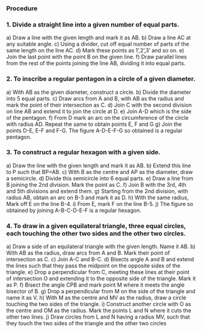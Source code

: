 ### Procedure

### 1.	Divide a  straight line into a given number of equal parts.

a)	Draw a line with the given length and mark it as AB.
b)	Draw a line AC at any suitable angle.
c)	Using a divider, cut off equal number of parts of the same length on the line AC.
d)	Mark these points as 1’,2’,3’ and so on.
e)	Join the last point with the point B on the given line.
f)	Draw parallel lines from the rest of the points joining the line AB, dividing it into equal parts. 

### 2.	To inscribe a regular pentagon in a circle of a given diameter. 

a)	With AB as the given diameter, construct a circle.
b)	Divide the diameter into 5 equal parts. 
c)	Draw arcs from A and B, with AB as the radius and mark the point of their intersection as C. 
d)	Join C with the second division on line AB and extend it to join the circle at D.
e)	Join A-D which is the side of the pentagon.
f)	From D mark an arc on the circumference of the circle with radius AD. Repeat the same to obtain points  E, F and G
g)	Join the points D-E, E-F and F-G. The figure A-D-E-F-G so obtained is a regular pentagon.

### 3.	To construct a regular hexagon with a given side. 

a)	Draw the line with the given length and mark it as AB. 
b)	Extend this line to P such that BP=AB. 
c)	With B as the centre and AP as the diameter, draw a semicircle. 
d)	Divide this semicircle into 6 equal parts. 
e)	Draw a line from B joining the 2nd division. Mark the point as C. 
f)	Join B with the 3rd, 4th and 5th divisions and extend them. 
g)	Starting from the 2nd division, with radius AB, obtain an arc on B-3 and mark it as D. 
h)	With the same radius, Mark off E on the line B-4. 
i)	From E, mark F on the line B-5. 
j)	The figure so obtained by joining A-B-C-D-E-F is a regular hexagon. 

### 4.	To draw in a given equilateral triangle, three equal circles, each touching the other two sides and the other two circles.

a)	Draw a side of an equilateral triangle with the given length. Name it AB. 
b)	With AB as the radius, draw arcs from A and B. Mark their point of intersection as C. 
c)	Join A-C and B-C. 
d)	Bisects angle A and B and extend the lines such that they pass the midpoint on the opposite sides of the triangle. 
e)	Drop a perpendicular from C, meeting these lines at their point of intersection O and extending it to the opposite side of the triangle. Mark it as P. 
f)	Bisect the angle CPB and mark point M where it meets the angle bisector of B. 
g)	Drop a perpendicular from M on the side of the triangle and name it as V. 
h)	With M as the centre and MV as the radius, draw a circle touching the two sides of the triangle. 
i)	Construct another circle with O as the centre and OM as the radius. Mark the points L and N where it cuts the other two lines. 
j)	Draw circles from L and N having a radius MV, such that they touch the two sides of the triangle and the other two circles 
